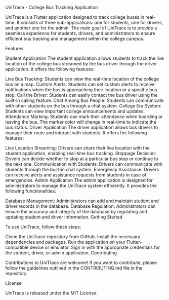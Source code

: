 UniTrace - College Bus Tracking Application

UniTrace is a Flutter application designed to track college buses in real-time. It consists of three sub-applications: one for students, one for drivers, and another one for the admin. The main goal of UniTrace is to provide a seamless experience for students, drivers, and administrators to ensure efficient bus tracking and management within the college campus.

Features

Student Application
The student application allows students to track the live location of the college bus streamed by the bus driver through the driver application. It offers the following features:

Live Bus Tracking: Students can view the real-time location of the college bus on a map.
Custom Alerts: Students can set custom alerts to receive notifications when the bus is approaching their location or a specific bus stop.
Call the Driver: Students can easily contact the bus driver using the built-in calling feature.
Chat Among Bus People: Students can communicate with other students on the bus through a chat system.
College Era System: Students can view important college announcements and updates.
Attendance Marking: Students can mark their attendance when boarding or leaving the bus. The marker color will change in real-time to indicate the bus status.
Driver Application
The driver application allows bus drivers to manage their route and interact with students. It offers the following features:

Live Location Streaming: Drivers can share their live location with the student application, enabling real-time bus tracking.
Stoppage Decision: Drivers can decide whether to stop at a particular bus stop or continue to the next one.
Communication with Students: Drivers can communicate with students through the built-in chat system.
Emergency Assistance: Drivers can receive alerts and assistance requests from students in case of emergencies.
Admin Application
The admin application is designed for administrators to manage the UniTrace system efficiently. It provides the following functionalities:

Database Management: Administrators can add and maintain student and driver records in the database.
Database Regulation: Administrators can ensure the accuracy and integrity of the database by regulating and updating student and driver information.
Getting Started

To use UniTrace, follow these steps:

Clone the UniTrace repository from GitHub.
Install the necessary dependencies and packages.
Run the application on your Flutter-compatible device or emulator.
Sign in with the appropriate credentials for the student, driver, or admin application.
Contributing

Contributions to UniTrace are welcome! If you want to contribute, please follow the guidelines outlined in the CONTRIBUTING.md file in the repository.

License

UniTrace is released under the MIT License.
